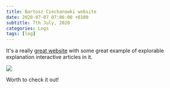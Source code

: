 ```yaml
---
title: Bartosz Ciechanowki website
date: 2020-07-07 07:06:00 +0100
subtitle: 7th July, 2020
categories: Logs
tags: [log]
---
```


It's a really [great website](https://ciechanow.ski/) with some great example of explorable explanation interactive articles in it.

![](/assets/log/n565_screen-shot-2020-07-07-at-11.06.11.png)

Worth to check it out!